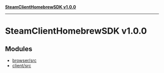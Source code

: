 [**SteamClientHomebrewSDK v1.0.0**](README.md)

---

# SteamClientHomebrewSDK v1.0.0

## Modules

-   [browser/src](browser/src/README.md)
-   [client/src](client/src/README.md)
